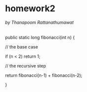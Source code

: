 # homework2
###### by Thanapoom Rattanathumawat

public static long fibonacci(int n) {

 // the base case
 
 if (n < 2) return 1;
 
 // the recursive step
 
 return fibonacci(n-1) + fibonacci(n-2);
 
}
